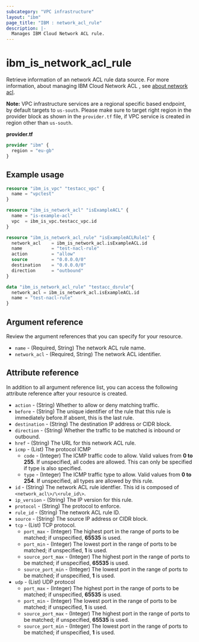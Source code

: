 ```yaml
---
subcategory: "VPC infrastructure"
layout: "ibm"
page_title: "IBM : network_acl_rule"
description: |-
  Manages IBM Cloud Network ACL rule.
---
```


# ibm_is_network_acl_rule

Retrieve information of an network ACL rule data source. For more information, about managing IBM Cloud Network ACL , see [about network acl](https://cloud.ibm.com/docs/vpc?topic=vpc-using-acls).

**Note:** 
VPC infrastructure services are a regional specific based endpoint, by default targets to `us-south`. Please make sure to target right region in the provider block as shown in the `provider.tf` file, if VPC service is created in region other than `us-south`.

**provider.tf**

```terraform
provider "ibm" {
  region = "eu-gb"
}
```

## Example usage

```terraform
resource "ibm_is_vpc" "testacc_vpc" {
  name = "vpctest"
}

resource "ibm_is_network_acl" "isExampleACL" {
  name = "is-example-acl"
  vpc  = ibm_is_vpc.testacc_vpc.id
}  

resource "ibm_is_network_acl_rule" "isExampleACLRule1" {
  network_acl    = ibm_is_network_acl.isExampleACL.id
  name           = "test-nacl-rule"
  action         = "allow"
  source         = "0.0.0.0/0"
  destination    = "0.0.0.0/0"
  direction      = "outbound"
}

data "ibm_is_network_acl_rule" "testacc_dsrule"{
  network_acl = ibm_is_network_acl.isExampleACL.id
  name = "test-nacl-rule"
}

```

## Argument reference

Review the argument references that you can specify for your resource.

- `name` - (Required, String) The network ACL rule name.
- `network_acl` - (Required, String) The network ACL identifier.

## Attribute reference

In addition to all argument reference list, you can access the following attribute reference after your resource is created.

- `action` - (String) Whether to allow or deny matching traffic.
- `before` - (String) The unique identifier of the rule that this rule is immediately before.If absent, this is the last rule.
- `destination` - (String) The destination IP address or CIDR block.
- `direction` - (String) Whether the traffic to be matched is inbound or outbound.
- `href` - (String) The URL for this network ACL rule.
- `icmp` - (List) The protocol ICMP
    - `code` - (Integer) The ICMP traffic code to allow. Valid values from **0 to 255**. If unspecified, all codes are allowed. This can only be specified if type is also specified.
    - `type` - (Integer) The ICMP traffic type to allow. Valid values from **0 to 254**. If unspecified, all types are allowed by this rule.
- `id` - (String) The network ACL rule identfier. This id is composed of `<network_acl\>/\<rule_id\>`.
- `ip_version` - (String) The IP version for this rule.
- `protocol` - (String) The protocol to enforce.
- `rule_id` - (String) The network ACL rule ID.
- `source` - (String) The source IP address or CIDR block.
- `tcp` - (List) TCP protocol.
    - `port_max` - (Integer) The highest port in the range of ports to be matched; if unspecified, **65535** is used.
    - `port_min` - (Integer) The lowest port in the range of ports to be matched; if unspecified, **1** is used.
    - `source_port_max` - (Integer) The highest port in the range of ports to be matched; if unspecified, **65535** is used.
    - `source_port_min` - (Integer) The lowest port in the range of ports to be matched; if unspecified, **1** is used.
- `udp` - (List) UDP protocol
    - `port_max` - (Integer) The highest port in the range of ports to be matched; if unspecified, **65535** is used.
    - `port_min` - (Integer) The lowest port in the range of ports to be matched; if unspecified, **1** is used.
    - `source_port_max` - (Integer) The highest port in the range of ports to be matched; if unspecified, **65535** is used.
    - `source_port_min` - (Integer) The lowest port in the range of ports to be matched; if unspecified, **1** is used.
    